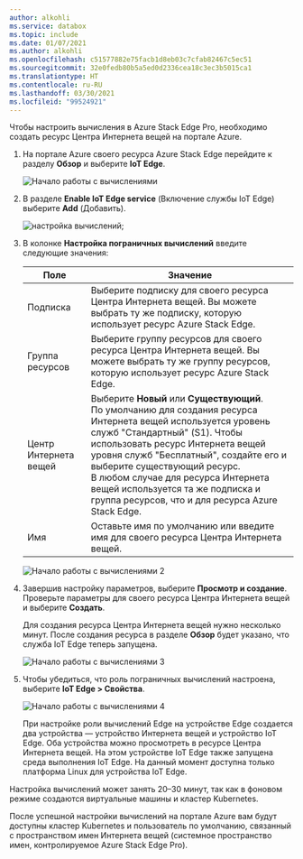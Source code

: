 ```yaml
---
author: alkohli
ms.service: databox
ms.topic: include
ms.date: 01/07/2021
ms.author: alkohli
ms.openlocfilehash: c51577882e75facb1d8eb03c7cfab82467c5ec51
ms.sourcegitcommit: 32e0fedb80b5a5ed0d2336cea18c3ec3b5015ca1
ms.translationtype: HT
ms.contentlocale: ru-RU
ms.lasthandoff: 03/30/2021
ms.locfileid: "99524921"
---
```

Чтобы настроить вычисления в Azure Stack Edge Pro, необходимо создать ресурс Центра Интернета вещей на портале Azure.

1. На портале Azure своего ресурса Azure Stack Edge перейдите к разделу **Обзор** и выберите **IoT Edge**.

   ![Начало работы с вычислениями](./media/azure-stack-edge-gateway-configure-compute/configure-compute-1.png)

2. В разделе **Enable IoT Edge service** (Включение службы IoT Edge) выберите **Add** (Добавить).

   ![настройка вычислений;](./media/azure-stack-edge-gateway-configure-compute/configure-compute-2.png)

3. В колонке **Настройка пограничных вычислений** введите следующие значения:
   
    |Поле  |Значение  |
    |---------|---------|
    |Подписка     |Выберите подписку для своего ресурса Центра Интернета вещей. Вы можете выбрать ту же подписку, которую использует ресурс Azure Stack Edge.         |
    |Группа ресурсов     |Выберите группу ресурсов для своего ресурса Центра Интернета вещей. Вы можете выбрать ту же группу ресурсов, которую использует ресурс Azure Stack Edge.         |
    |Центр Интернета вещей     | Выберите **Новый** или **Существующий**. <br> По умолчанию для создания ресурса Интернета вещей используется уровень служб "Стандартный" (S1). Чтобы использовать ресурс Интернета вещей уровня служб "Бесплатный", создайте его и выберите существующий ресурс. <br> В любом случае для ресурса Интернета вещей используется та же подписка и группа ресурсов, что и для ресурса Azure Stack Edge.     |
    |Имя     |Оставьте имя по умолчанию или введите имя для своего ресурса Центра Интернета вещей.         |

   ![Начало работы с вычислениями 2](./media/azure-stack-edge-gateway-configure-compute/configure-compute-3.png)

4. Завершив настройку параметров, выберите **Просмотр и создание**. Проверьте параметры для своего ресурса Центра Интернета вещей и выберите **Создать**.

   Для создания ресурса Центра Интернета вещей нужно несколько минут. После создания ресурса в разделе **Обзор** будет указано, что служба IoT Edge теперь запущена.

   ![Начало работы с вычислениями 3](./media/azure-stack-edge-gateway-configure-compute/configure-compute-4.png)

5. Чтобы убедиться, что роль пограничных вычислений настроена, выберите **IoT Edge > Свойства**.

   ![Начало работы с вычислениями 4](./media/azure-stack-edge-gateway-configure-compute/configure-compute-5.png)

   При настройке роли вычислений Edge на устройстве Edge создается два устройства — устройство Интернета вещей и устройство IoT Edge. Оба устройства можно просмотреть в ресурсе Центра Интернета вещей. На этом устройстве IoT Edge также запущена среда выполнения IoT Edge. На данный момент доступна только платформа Linux для устройства IoT Edge.

Настройка вычислений может занять 20–30 минут, так как в фоновом режиме создаются виртуальные машины и кластер Kubernetes.

После успешной настройки вычислений на портале Azure вам будут доступны кластер Kubernetes и пользователь по умолчанию, связанный с пространством имен Интернета вещей (системное пространство имен, контролируемое Azure Stack Edge Pro).
